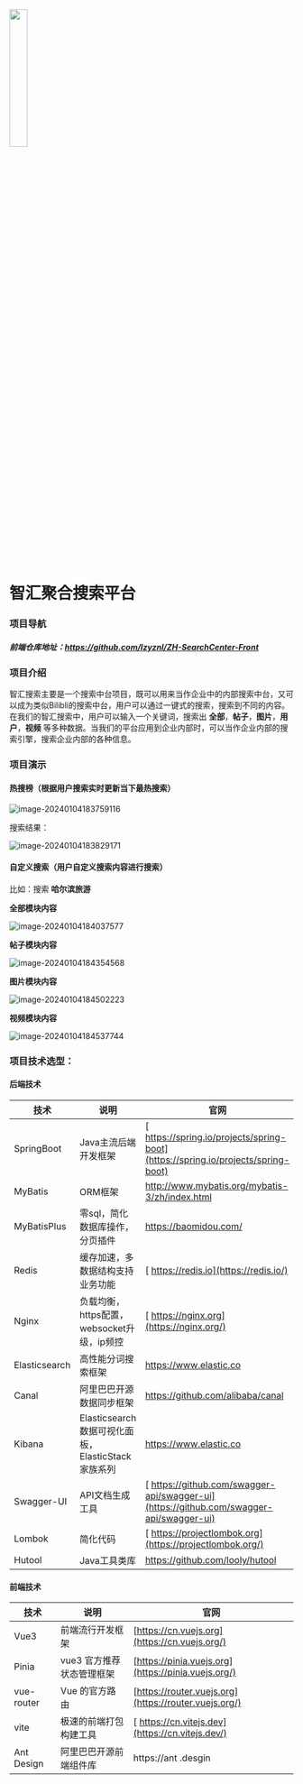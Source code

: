 <img src="https://lzyzxq-1310836527.cos.ap-shanghai.myqcloud.com/%E9%B1%BC%E8%81%AA%E6%98%8EAI%E7%BB%98%E7%94%BB%20%282%29.jpg" style="width: 25%;" />

#                                                                                                       智汇聚合搜索平台

### 项目导航

##### 前端仓库地址：https://github.com/lzyznl/ZH-SearchCenter-Front

### 项目介绍

智汇搜索主要是一个搜索中台项目，既可以用来当作企业中的内部搜索中台，又可以成为类似Bilibli的搜索中台，用户可以通过一键式的搜索，搜索到不同的内容。在我们的智汇搜索中，用户可以输入一个关键词，搜索出 **全部**，**帖子**，**图片**，**用户**，**视频** 等多种数据。当我们的平台应用到企业内部时，可以当作企业内部的搜索引擎，搜索企业内部的各种信息。

### 项目演示

#### 热搜榜（根据用户搜索实时更新当下最热搜索）

![image-20240104183759116](https://lzyzxq-1310836527.cos.ap-shanghai.myqcloud.com/image-20240104183759116.png)

搜索结果：

![image-20240104183829171](https://lzyzxq-1310836527.cos.ap-shanghai.myqcloud.com/image-20240104183829171.png)

#### 自定义搜索（用户自定义搜索内容进行搜索）

比如：搜索 **哈尔滨旅游**

**全部模块内容**

![image-20240104184037577](https://lzyzxq-1310836527.cos.ap-shanghai.myqcloud.com/image-20240104184037577.png)

**帖子模块内容**

![image-20240104184354568](https://lzyzxq-1310836527.cos.ap-shanghai.myqcloud.com/image-20240104184354568.png)

**图片模块内容**

![image-20240104184502223](https://lzyzxq-1310836527.cos.ap-shanghai.myqcloud.com/image.png)

**视频模块内容**

![image-20240104184537744](https://lzyzxq-1310836527.cos.ap-shanghai.myqcloud.com/image-20240104184537744.png)

### 项目技术选型：

#### 后端技术

| 技术          | 说明                                              | 官网                                                         |
| ------------- | ------------------------------------------------- | ------------------------------------------------------------ |
| SpringBoot    | Java主流后端开发框架                              | [ https://spring.io/projects/spring-boot](https://spring.io/projects/spring-boot) |
| MyBatis       | ORM框架                                           | http://www.mybatis.org/mybatis-3/zh/index.html               |
| MyBatisPlus   | 零sql，简化数据库操作，分页插件                   | https://baomidou.com/                                        |
| Redis         | 缓存加速，多数据结构支持业务功能                  | [ https://redis.io](https://redis.io/)                       |
| Nginx         | 负载均衡，https配置，websocket升级，ip频控        | [ https://nginx.org](https://nginx.org/)                     |
| Elasticsearch | 高性能分词搜索框架                                | https://www.elastic.co                                       |
| Canal         | 阿里巴巴开源数据同步框架                          | https://github.com/alibaba/canal                             |
| Kibana        | Elasticsearch数据可视化面板，ElasticStack家族系列 | https://www.elastic.co                                       |
| Swagger-UI    | API文档生成工具                                   | [ https://github.com/swagger-api/swagger-ui](https://github.com/swagger-api/swagger-ui) |
| Lombok        | 简化代码                                          | [ https://projectlombok.org](https://projectlombok.org/)     |
| Hutool        | Java工具类库                                      | https://github.com/looly/hutool                              |

#### 前端技术

| 技术       | 说明                      | 官网                                                  |
| ---------- | ------------------------- | ----------------------------------------------------- |
| Vue3       | 前端流行开发框架          | [https://cn.vuejs.org](https://cn.vuejs.org/)         |
| Pinia      | vue3 官方推荐状态管理框架 | [https://pinia.vuejs.org](https://pinia.vuejs.org/)   |
| vue-router | Vue 的官方路由            | [https://router.vuejs.org](https://router.vuejs.org/) |
| vite       | 极速的前端打包构建工具    | [ https://cn.vitejs.dev](https://cn.vitejs.dev/)      |
| Ant Design | 阿里巴巴开源前端组件库    | https://ant .desgin                                   |
